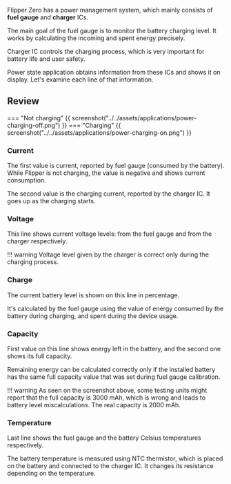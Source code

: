 Flipper Zero has a power management system, which mainly consists of **fuel gauge** and **charger** ICs.

The main goal of the fuel gauge is to monitor the battery charging level. It works by calculating the incoming and spent energy precisely.

Charger IC controls the charging process, which is very important for battery life and user safety.

Power state application obtains information from these ICs and shows it on display. Let's examine each line of that information.

## Review

=== "Not charging"
    {{ screenshot("../../assets/applications/power-charging-off.png") }}
=== "Charging"
    {{ screenshot("../../assets/applications/power-charging-on.png") }}

### Current

The first value is current, reported by fuel gauge (consumed by the battery). While Flipper is not charging, the value is negative and shows current consumption.

The second value is the charging current, reported by the charger IC. It goes up as the charging starts.

### Voltage

This line shows current voltage levels: from the fuel gauge and from the charger respectively.

!!! warning
    Voltage level given by the charger is correct only during the charging process.

### Charge

The current battery level is shown on this line in percentage.

It's calculated by the fuel gauge using the value of energy consumed by the battery during charging, and spent during the device usage.

### Capacity

First value on this line shows energy left in the battery, and the second one shows its full capacity.

Remaining energy can be calculated correctly only if the installed battery has the same full capacity value that was set during fuel gauge calibration.

!!! warning
    As seen on the screenshot above, some testing units might report that the full capacity is 3000 mAh, which is wrong and leads to battery level miscalculations. The real capacity is 2000 mAh.

### Temperature

Last line shows the fuel gauge and the battery Celsius temperatures respectively.

The battery temperature is measured using NTC thermistor, which is placed on the battery and connected to the charger IC. It changes its resistance depending on the temperature.